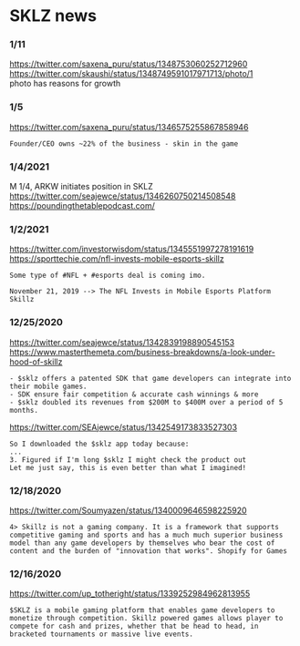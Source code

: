 # SKLZ news


### 1/11
https://twitter.com/saxena_puru/status/1348753060252712960  
https://twitter.com/skaushi/status/1348749591017971713/photo/1  
photo has reasons for growth


### 1/5
https://twitter.com/saxena_puru/status/1346575255867858946
```
Founder/CEO owns ~22% of the business - skin in the game
```


### 1/4/2021
M 1/4, ARKW initiates position in SKLZ  
https://twitter.com/seajewce/status/1346260750214508548  
https://poundingthetablepodcast.com/   


### 1/2/2021
https://twitter.com/investorwisdom/status/1345551997278191619  
https://sporttechie.com/nfl-invests-mobile-esports-skillz   
```
Some type of #NFL + #esports deal is coming imo.

November 21, 2019 --> The NFL Invests in Mobile Esports Platform Skillz
```


### 12/25/2020
https://twitter.com/seajewce/status/1342839198890545153  
https://www.masterthemeta.com/business-breakdowns/a-look-under-hood-of-skillz  
```
- $sklz offers a patented SDK that game developers can integrate into their mobile games.
- SDK ensure fair competition & accurate cash winnings & more
- $sklz doubled its revenues from $200M to $400M over a period of 5 months.
```

https://twitter.com/SEAjewce/status/1342549173833527303
```
So I downloaded the $sklz app today because:
...
3. Figured if I'm long $sklz I might check the product out
Let me just say, this is even better than what I imagined!
```


### 12/18/2020
https://twitter.com/Soumyazen/status/1340009646598225920
```
4> Skillz is not a gaming company. It is a framework that supports competitive gaming and sports and has a much much superior business model than any game developers by themselves who bear the cost of content and the burden of "innovation that works". Shopify for Games
```


### 12/16/2020
https://twitter.com/up_totheright/status/1339252984962813955
```
$SKLZ is a mobile gaming platform that enables game developers to monetize through competition. Skillz powered games allows player to compete for cash and prizes, whether that be head to head, in bracketed tournaments or massive live events.
```
